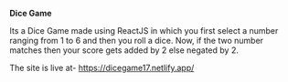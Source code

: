 **Dice Game**

Its a Dice Game made using ReactJS in which you first select a number ranging from 1 to 6 and then you roll a dice. Now, if the two number matches then your score gets added by 2 else negated by 2.

The site is live at- https://dicegame17.netlify.app/
